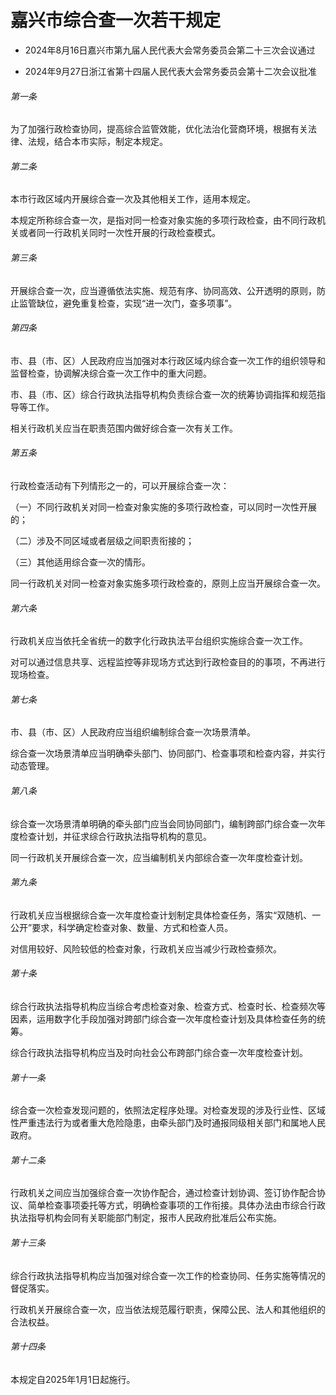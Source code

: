 # 嘉兴市综合查一次若干规定

- 2024年8月16日嘉兴市第九届人民代表大会常务委员会第二十三次会议通过

- 2024年9月27日浙江省第十四届人民代表大会常务委员会第十二次会议批准

<!-- INFO END -->

###### 第一条

为了加强行政检查协同，提高综合监管效能，优化法治化营商环境，根据有关法律、法规，结合本市实际，制定本规定。

###### 第二条

本市行政区域内开展综合查一次及其他相关工作，适用本规定。

本规定所称综合查一次，是指对同一检查对象实施的多项行政检查，由不同行政机关或者同一行政机关同时一次性开展的行政检查模式。

###### 第三条

开展综合查一次，应当遵循依法实施、规范有序、协同高效、公开透明的原则，防止监管缺位，避免重复检查，实现“进一次门，查多项事”。

###### 第四条

市、县（市、区）人民政府应当加强对本行政区域内综合查一次工作的组织领导和监督检查，协调解决综合查一次工作中的重大问题。

市、县（市、区）综合行政执法指导机构负责综合查一次的统筹协调指挥和规范指导等工作。

相关行政机关应当在职责范围内做好综合查一次有关工作。

###### 第五条

行政检查活动有下列情形之一的，可以开展综合查一次：

（一）不同行政机关对同一检查对象实施的多项行政检查，可以同时一次性开展的；

（二）涉及不同区域或者层级之间职责衔接的；

（三）其他适用综合查一次的情形。

同一行政机关对同一检查对象实施多项行政检查的，原则上应当开展综合查一次。

###### 第六条

行政机关应当依托全省统一的数字化行政执法平台组织实施综合查一次工作。

对可以通过信息共享、远程监控等非现场方式达到行政检查目的的事项，不再进行现场检查。

###### 第七条

市、县（市、区）人民政府应当组织编制综合查一次场景清单。

综合查一次场景清单应当明确牵头部门、协同部门、检查事项和检查内容，并实行动态管理。

###### 第八条

综合查一次场景清单明确的牵头部门应当会同协同部门，编制跨部门综合查一次年度检查计划，并征求综合行政执法指导机构的意见。

同一行政机关开展综合查一次，应当编制机关内部综合查一次年度检查计划。

###### 第九条

行政机关应当根据综合查一次年度检查计划制定具体检查任务，落实“双随机、一公开”要求，科学确定检查对象、数量、方式和检查人员。

对信用较好、风险较低的检查对象，行政机关应当减少行政检查频次。

###### 第十条

综合行政执法指导机构应当综合考虑检查对象、检查方式、检查时长、检查频次等因素，运用数字化手段加强对跨部门综合查一次年度检查计划及具体检查任务的统筹。

综合行政执法指导机构应当及时向社会公布跨部门综合查一次年度检查计划。

###### 第十一条

综合查一次检查发现问题的，依照法定程序处理。对检查发现的涉及行业性、区域性严重违法行为或者重大危险隐患，由牵头部门及时通报同级相关部门和属地人民政府。

###### 第十二条

行政机关之间应当加强综合查一次协作配合，通过检查计划协调、签订协作配合协议、简单检查事项委托等方式，明确检查事项的工作衔接。具体办法由市综合行政执法指导机构会同有关职能部门制定，报市人民政府批准后公布实施。

###### 第十三条

综合行政执法指导机构应当加强对综合查一次工作的检查协同、任务实施等情况的督促落实。

行政机关开展综合查一次，应当依法规范履行职责，保障公民、法人和其他组织的合法权益。

###### 第十四条

本规定自2025年1月1日起施行。
